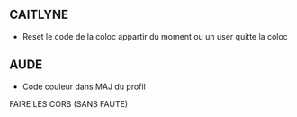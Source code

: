 ## CAITLYNE

- Reset le code de la coloc appartir du moment ou un user quitte la coloc

## AUDE

- Code couleur dans MAJ du profil

FAIRE LES CORS (SANS FAUTE)